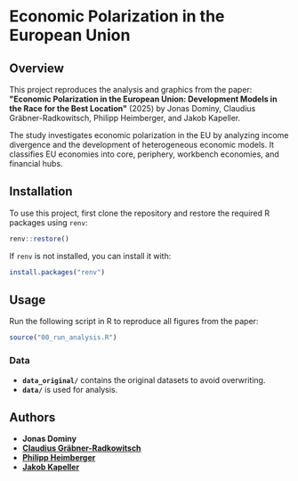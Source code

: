 # Economic Polarization in the European Union

## Overview
This project reproduces the analysis and graphics from the paper:
**"Economic Polarization in the European Union: Development Models in the Race for the Best Location"** (2025) by Jonas Dominy, Claudius Gräbner-Radkowitsch, Philipp Heimberger, and Jakob Kapeller.

The study investigates economic polarization in the EU by analyzing income divergence and the development of heterogeneous economic models. It classifies EU economies into core, periphery, workbench economies, and financial hubs.

## Installation
To use this project, first clone the repository and restore the required R packages using `renv`:

```r
renv::restore()
```

If `renv` is not installed, you can install it with:

```r
install.packages("renv")
```

## Usage
Run the following script in R to reproduce all figures from the paper:

```r
source("00_run_analysis.R")
```

### Data
- **`data_original/`** contains the original datasets to avoid overwriting.
- **`data/`** is used for analysis.

## Authors
- **Jonas Dominy**
- [**Claudius Gräbner-Radkowitsch**](https://claudius-graebner.com/)
- [**Philipp Heimberger**](https://wiiw.ac.at/philipp-heimberger-s-1138.html)
- [**Jakob Kapeller**](https://jakob-kapeller.org/)


